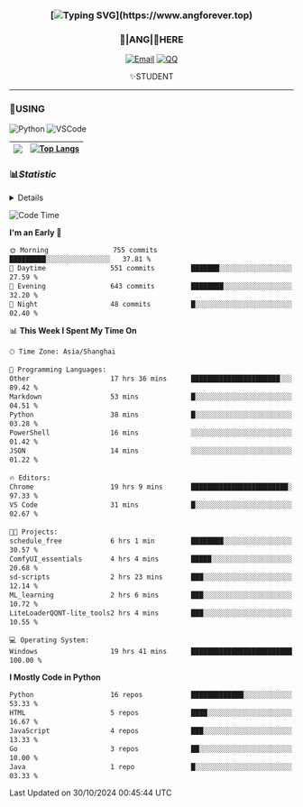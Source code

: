 <div align="center">


### [![Typing SVG](https://readme-typing-svg.herokuapp.com?size=25&duration=2500&color=8C43EA&vCenter=true&width=200&height=40&lines=%F0%9F%8C%B1ANGJustinl%F0%9F%8C%B1+!)](https://www.angforever.top)


### 🥛|**ANG**|🥛HERE



[![Email](https://img.shields.io/badge/Email-ANGJustin@mail.angforever.top-6A5ACD?style=flat-square&logoColor=fff)](mailto:ANGJustinl@163.com)
[![QQ](https://img.shields.io/badge/QQ-77139032-98FB98?style=flat-square&logoColor=fff)](https://qm.qq.com/cgi-bin/qm/qr?k=mcs-cON_aPNfc3hO8-H7lWJHDX-5nKr7&noverify=0)




✨STUDENT 

</div>

---

### 🎨USING

![Python](https://img.shields.io/badge/-Python-blue?style=flat-square&logo=Python&logoColor=fff)
![VSCode](https://img.shields.io/badge/-VSCode-blue?style=flat-square&logo=visualstudiocode&logoColor=fff)



|<img align="right" src="https://github-readme-stats.vercel.app/api?username=ANGJustinl&rank_icon=github&count_private=true&show_icons=true&hide_border=true&bg_color=15,f2f7fd,E0EAFC" />| [![Top Langs](https://github-readme-stats.vercel.app/api/top-langs/?username=angjustinl&hide=javascript,html,css)](https://github.com/angjustinl)|
|---|---|




### 📊*Statistic* 

<details>

<p align="center">
   <img src="github-metrics.svg" alt="typing-svg">
</p>

[![Github activity graph](https://github-readme-activity-graph.angforever.top/graph?username=ANGJustinl&theme=dracula)](https://github.com/ANGJustinl/ANGJustinl)
![image](https://github.com/ANGJustinl/ANGJustinl/assets/96008766/f6c957b8-b907-482a-8804-4c1f944d4b60)
</details>

<!--START_SECTION:waka-->
![Code Time](http://img.shields.io/badge/Code%20Time-376%20hrs%2011%20mins-blue)

**I'm an Early 🐤** 

```text
🌞 Morning                755 commits         █████████░░░░░░░░░░░░░░░░   37.81 % 
🌆 Daytime                551 commits         ███████░░░░░░░░░░░░░░░░░░   27.59 % 
🌃 Evening                643 commits         ████████░░░░░░░░░░░░░░░░░   32.20 % 
🌙 Night                  48 commits          █░░░░░░░░░░░░░░░░░░░░░░░░   02.40 % 
```


📊 **This Week I Spent My Time On** 

```text
🕑︎ Time Zone: Asia/Shanghai

💬 Programming Languages: 
Other                    17 hrs 36 mins      ██████████████████████░░░   89.42 % 
Markdown                 53 mins             █░░░░░░░░░░░░░░░░░░░░░░░░   04.51 % 
Python                   38 mins             █░░░░░░░░░░░░░░░░░░░░░░░░   03.28 % 
PowerShell               16 mins             ░░░░░░░░░░░░░░░░░░░░░░░░░   01.42 % 
JSON                     14 mins             ░░░░░░░░░░░░░░░░░░░░░░░░░   01.22 % 

🔥 Editors: 
Chrome                   19 hrs 9 mins       ████████████████████████░   97.33 % 
VS Code                  31 mins             █░░░░░░░░░░░░░░░░░░░░░░░░   02.67 % 

🐱‍💻 Projects: 
schedule_free            6 hrs 1 min         ████████░░░░░░░░░░░░░░░░░   30.57 % 
ComfyUI_essentials       4 hrs 4 mins        █████░░░░░░░░░░░░░░░░░░░░   20.68 % 
sd-scripts               2 hrs 23 mins       ███░░░░░░░░░░░░░░░░░░░░░░   12.14 % 
ML_learning              2 hrs 6 mins        ███░░░░░░░░░░░░░░░░░░░░░░   10.72 % 
LiteLoaderQQNT-lite_tools2 hrs 4 mins        ███░░░░░░░░░░░░░░░░░░░░░░   10.55 % 

💻 Operating System: 
Windows                  19 hrs 41 mins      █████████████████████████   100.00 % 
```

**I Mostly Code in Python** 

```text
Python                   16 repos            █████████████░░░░░░░░░░░░   53.33 % 
HTML                     5 repos             ████░░░░░░░░░░░░░░░░░░░░░   16.67 % 
JavaScript               4 repos             ███░░░░░░░░░░░░░░░░░░░░░░   13.33 % 
Go                       3 repos             ██░░░░░░░░░░░░░░░░░░░░░░░   10.00 % 
Java                     1 repo              █░░░░░░░░░░░░░░░░░░░░░░░░   03.33 % 
```




 Last Updated on 30/10/2024 00:45:44 UTC
<!--END_SECTION:waka-->
